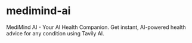 # medimind-ai
MediMind AI - Your AI Health Companion. Get instant, AI-powered health advice for any condition using Tavily AI.
